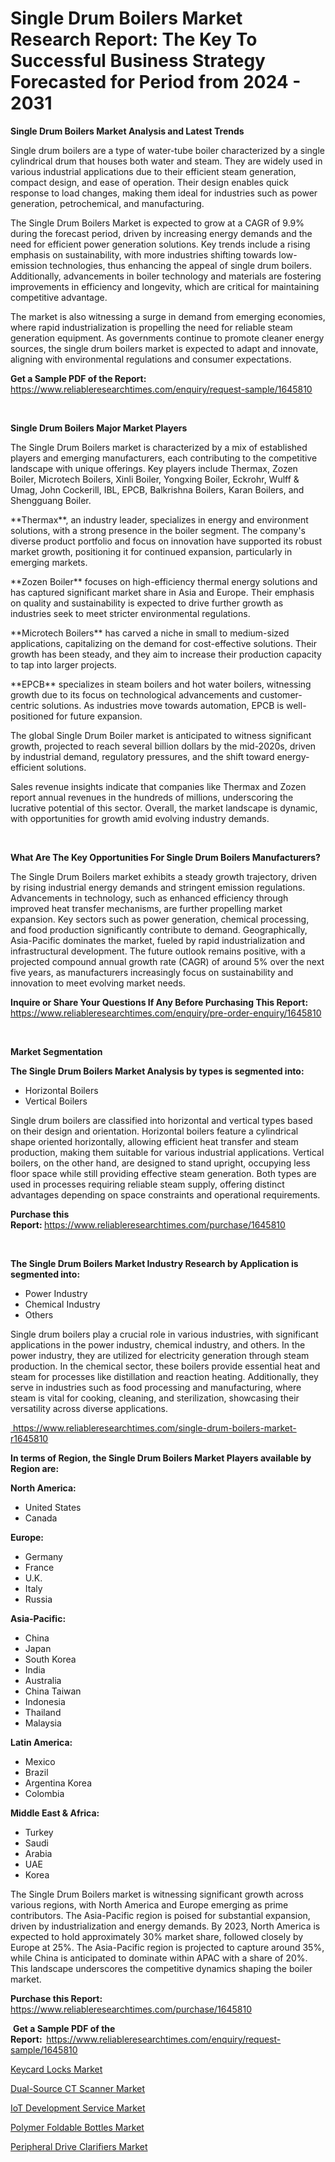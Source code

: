 <p><h1>Single Drum Boilers Market Research Report: The Key To Successful Business Strategy Forecasted for Period from 2024 - 2031</h1></p><p><strong>Single Drum Boilers Market Analysis and Latest Trends</strong></p>
<p><p>Single drum boilers are a type of water-tube boiler characterized by a single cylindrical drum that houses both water and steam. They are widely used in various industrial applications due to their efficient steam generation, compact design, and ease of operation. Their design enables quick response to load changes, making them ideal for industries such as power generation, petrochemical, and manufacturing.</p><p>The Single Drum Boilers Market is expected to grow at a CAGR of 9.9% during the forecast period, driven by increasing energy demands and the need for efficient power generation solutions. Key trends include a rising emphasis on sustainability, with more industries shifting towards low-emission technologies, thus enhancing the appeal of single drum boilers. Additionally, advancements in boiler technology and materials are fostering improvements in efficiency and longevity, which are critical for maintaining competitive advantage.</p><p>The market is also witnessing a surge in demand from emerging economies, where rapid industrialization is propelling the need for reliable steam generation equipment. As governments continue to promote cleaner energy sources, the single drum boilers market is expected to adapt and innovate, aligning with environmental regulations and consumer expectations.</p></p>
<p><strong>Get a Sample PDF of the Report:&nbsp;</strong> <a href="https://www.reliableresearchtimes.com/enquiry/request-sample/1645810?utm_campaign=1572&utm_medium=2&utm_source=Github&utm_content=ia&utm_term=27102024&utm_id=single-drum-boilers">https://www.reliableresearchtimes.com/enquiry/request-sample/1645810</a></p>
<p>&nbsp;</p>
<p><strong>Single Drum Boilers Major Market Players</strong></p>
<p><p>The Single Drum Boilers market is characterized by a mix of established players and emerging manufacturers, each contributing to the competitive landscape with unique offerings. Key players include Thermax, Zozen Boiler, Microtech Boilers, Xinli Boiler, Yongxing Boiler, Eckrohr, Wulff & Umag, John Cockerill, IBL, EPCB, Balkrishna Boilers, Karan Boilers, and Shengguang Boiler.</p><p>**Thermax**, an industry leader, specializes in energy and environment solutions, with a strong presence in the boiler segment. The company's diverse product portfolio and focus on innovation have supported its robust market growth, positioning it for continued expansion, particularly in emerging markets.</p><p>**Zozen Boiler** focuses on high-efficiency thermal energy solutions and has captured significant market share in Asia and Europe. Their emphasis on quality and sustainability is expected to drive further growth as industries seek to meet stricter environmental regulations.</p><p>**Microtech Boilers** has carved a niche in small to medium-sized applications, capitalizing on the demand for cost-effective solutions. Their growth has been steady, and they aim to increase their production capacity to tap into larger projects.</p><p>**EPCB** specializes in steam boilers and hot water boilers, witnessing growth due to its focus on technological advancements and customer-centric solutions. As industries move towards automation, EPCB is well-positioned for future expansion.</p><p>The global Single Drum Boiler market is anticipated to witness significant growth, projected to reach several billion dollars by the mid-2020s, driven by industrial demand, regulatory pressures, and the shift toward energy-efficient solutions. </p><p>Sales revenue insights indicate that companies like Thermax and Zozen report annual revenues in the hundreds of millions, underscoring the lucrative potential of this sector. Overall, the market landscape is dynamic, with opportunities for growth amid evolving industry demands.</p></p>
<p>&nbsp;</p>
<p><strong>What Are The Key Opportunities For Single Drum Boilers Manufacturers?</strong></p>
<p><p>The Single Drum Boilers market exhibits a steady growth trajectory, driven by rising industrial energy demands and stringent emission regulations. Advancements in technology, such as enhanced efficiency through improved heat transfer mechanisms, are further propelling market expansion. Key sectors such as power generation, chemical processing, and food production significantly contribute to demand. Geographically, Asia-Pacific dominates the market, fueled by rapid industrialization and infrastructural development. The future outlook remains positive, with a projected compound annual growth rate (CAGR) of around 5% over the next five years, as manufacturers increasingly focus on sustainability and innovation to meet evolving market needs.</p></p>
<p><strong>Inquire or Share Your Questions If Any Before Purchasing This Report:</strong> <a href="https://www.reliableresearchtimes.com/enquiry/pre-order-enquiry/1645810?utm_campaign=1572&utm_medium=2&utm_source=Github&utm_content=ia&utm_term=27102024&utm_id=single-drum-boilers">https://www.reliableresearchtimes.com/enquiry/pre-order-enquiry/1645810</a></p>
<p>&nbsp;</p>
<p><strong>Market Segmentation</strong></p>
<p><strong>The Single Drum Boilers Market Analysis by types is segmented into:</strong></p>
<p><ul><li>Horizontal Boilers</li><li>Vertical Boilers</li></ul></p>
<p><p>Single drum boilers are classified into horizontal and vertical types based on their design and orientation. Horizontal boilers feature a cylindrical shape oriented horizontally, allowing efficient heat transfer and steam production, making them suitable for various industrial applications. Vertical boilers, on the other hand, are designed to stand upright, occupying less floor space while still providing effective steam generation. Both types are used in processes requiring reliable steam supply, offering distinct advantages depending on space constraints and operational requirements.</p></p>
<p><strong>Purchase this Report:&nbsp;</strong><a href="https://www.reliableresearchtimes.com/purchase/1645810?utm_campaign=1572&utm_medium=2&utm_source=Github&utm_content=ia&utm_term=27102024&utm_id=single-drum-boilers">https://www.reliableresearchtimes.com/purchase/1645810</a></p>
<p>&nbsp;</p>
<p><strong>The Single Drum Boilers Market Industry Research by Application is segmented into:</strong></p>
<p><ul><li>Power Industry</li><li>Chemical Industry</li><li>Others</li></ul></p>
<p><p>Single drum boilers play a crucial role in various industries, with significant applications in the power industry, chemical industry, and others. In the power industry, they are utilized for electricity generation through steam production. In the chemical sector, these boilers provide essential heat and steam for processes like distillation and reaction heating. Additionally, they serve in industries such as food processing and manufacturing, where steam is vital for cooking, cleaning, and sterilization, showcasing their versatility across diverse applications.</p></p>
<p><a href="https://www.reliableresearchtimes.com/single-drum-boilers-market-r1645810?utm_campaign=1572&utm_medium=2&utm_source=Github&utm_content=ia&utm_term=27102024&utm_id=single-drum-boilers">&nbsp;https://www.reliableresearchtimes.com/single-drum-boilers-market-r1645810</a></p>
<p><strong>In terms of Region, the Single Drum Boilers Market Players available by Region are:</strong></p>
<p>
    <p> <strong> North America: </strong>
        <ul>
            <li>United States</li>
            <li>Canada</li>
        </ul>
        </p> 
    <p> <strong> Europe: </strong>
        <ul>
            <li>Germany</li>
            <li>France</li>
            <li>U.K.</li>
            <li>Italy</li>
            <li>Russia</li>
        </ul>
        </p> 
    <p> <strong> Asia-Pacific: </strong>
        <ul>
            <li>China</li>
            <li>Japan</li>
            <li>South Korea</li>
            <li>India</li>
            <li>Australia</li>
            <li>China Taiwan</li>
            <li>Indonesia</li>
            <li>Thailand</li>
            <li>Malaysia</li>
        </ul>
        </p> 
    <p> <strong> Latin America: </strong>
        <ul>
            <li>Mexico</li>
            <li>Brazil</li>
            <li>Argentina Korea</li>
            <li>Colombia</li>
        </ul>
        </p> 
    <p> <strong> Middle East & Africa: </strong>
        <ul>
            <li>Turkey</li>
            <li>Saudi</li>
            <li>Arabia</li>
            <li>UAE</li>
            <li>Korea</li>
        </ul>
    </p>
    </p>
<p><p>The Single Drum Boilers market is witnessing significant growth across various regions, with North America and Europe emerging as prime contributors. The Asia-Pacific region is poised for substantial expansion, driven by industrialization and energy demands. By 2023, North America is expected to hold approximately 30% market share, followed closely by Europe at 25%. The Asia-Pacific region is projected to capture around 35%, while China is anticipated to dominate within APAC with a share of 20%. This landscape underscores the competitive dynamics shaping the boiler market.</p></p>
<p><strong>Purchase this Report: </strong><a href="https://www.reliableresearchtimes.com/purchase/1645810?utm_campaign=1572&utm_medium=2&utm_source=Github&utm_content=ia&utm_term=27102024&utm_id=single-drum-boilers">https://www.reliableresearchtimes.com/purchase/1645810</a></p>
<p>&nbsp;<strong>Get a Sample PDF of the Report:&nbsp;&nbsp;</strong><a href="https://www.reliableresearchtimes.com/enquiry/request-sample/1645810?utm_campaign=1572&utm_medium=2&utm_source=Github&utm_content=ia&utm_term=27102024&utm_id=single-drum-boilers">https://www.reliableresearchtimes.com/enquiry/request-sample/1645810</a></p>
<p><strong></strong></p>
<p><p><a href="https://www.linkedin.com/pulse/keycard-locks-market-size-share-trends-analysis-report-end-mfofe?trk=public_post_embed_feed-article-content&utm_campaign=1572&utm_medium=2&utm_source=Github&utm_content=ia&utm_term=27102024&utm_id=single-drum-boilers">Keycard Locks Market</a></p><p><a href="https://www.linkedin.com/pulse/future-innovation-global-dual-source-ct-scanner-market-growth-ze32e?trk=public_post_embed_feed-article-content&utm_campaign=1572&utm_medium=2&utm_source=Github&utm_content=ia&utm_term=27102024&utm_id=single-drum-boilers">Dual-Source CT Scanner Market</a></p><p><a href="https://www.linkedin.com/pulse/deep-dive-iot-development-service-market-itstrends-segmentation-nuyac?utm_campaign=1572&utm_medium=2&utm_source=Github&utm_content=ia&utm_term=27102024&utm_id=single-drum-boilers">IoT Development Service Market</a></p><p><a href="https://www.linkedin.com/pulse/polymer-foldable-bottles-market-outlook-forecast-from-2024-2031-0tp1c?utm_campaign=1572&utm_medium=2&utm_source=Github&utm_content=ia&utm_term=27102024&utm_id=single-drum-boilers">Polymer Foldable Bottles Market</a></p><p><a href="https://github.com/ygfu6u/Market-Research-Report-List-1/blob/main/peripheral-drive-clarifiers-market.md?utm_campaign=1572&utm_medium=2&utm_source=Github&utm_content=ia&utm_term=27102024&utm_id=single-drum-boilers">Peripheral Drive Clarifiers Market</a></p></p>